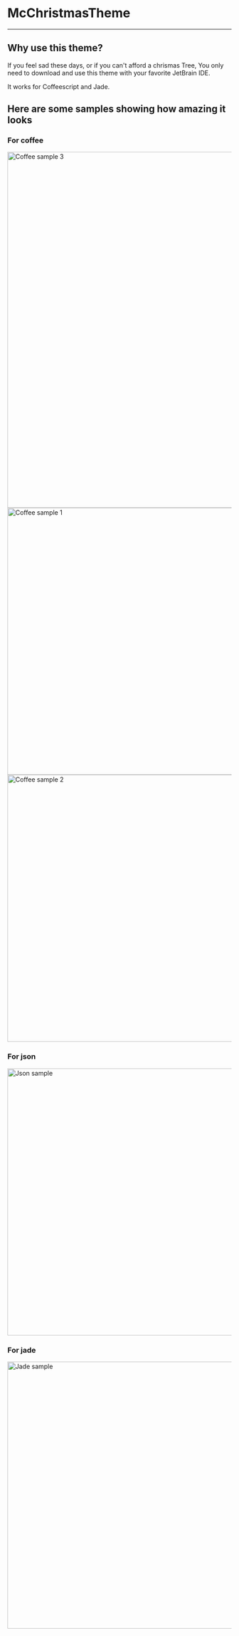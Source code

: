 # McChristmasTheme
-------------------------

## Why use this theme?

If you feel sad these days, or if you can't afford a chrismas Tree, You only need to download and use this theme with your favorite JetBrain IDE.

It works for Coffeescript and Jade.

## Here are some samples showing how amazing it looks

### For coffee
<img src="https://raw.github.com/tcheymol/McChristmasFont/master/coffee3.png" alt="Coffee sample 3" width="800px;">
<img src="https://raw.github.com/tcheymol/McChristmasFont/master/coffee1.png" alt="Coffee sample 1" width="600px;">
<img src="https://raw.github.com/tcheymol/McChristmasFont/master/coffee2.png" alt="Coffee sample 2" width="600px;">

### For json
<img src="https://raw.github.com/tcheymol/McChristmasFont/master/json.png" alt="Json sample" width="600px;">

### For jade
<img src="https://raw.github.com/tcheymol/McChristmasFont/master/jade.png" alt="Jade sample" width="600px;">
